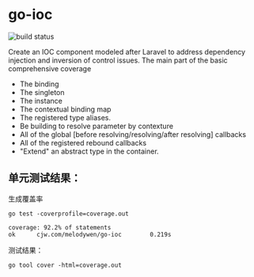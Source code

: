 # go-ioc

![build status](https://camo.githubusercontent.com/f05145ad1c938e873697d2b624764921913522654e41fb7c68ba7918967a846b/68747470733a2f2f676f7265706f7274636172642e636f6d2f62616467652f6769746875622e636f6d2f676f2d676f726d2f676f726d)


Create an IOC component modeled after Laravel to address dependency injection and inversion of control issues. The main part of the basic comprehensive coverage

- The binding
- The singleton
- The instance
- The contextual binding map
- The registered type aliases.
- Be building to resolve parameter by contexture
- All of the global [before resolving/resolving/after resolving] callbacks
- All of the registered rebound callbacks
- "Extend" an abstract type in the container.



## 单元测试结果：
生成覆盖率
```
go test -coverprofile=coverage.out

coverage: 92.2% of statements
ok      cjw.com/melodywen/go-ioc        0.219s
```
测试结果：
```
go tool cover -html=coverage.out 
```